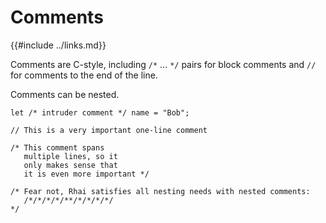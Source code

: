 Comments
========

{{#include ../links.md}}

Comments are C-style, including `/*` ... `*/` pairs for block comments and `//` for comments to the
end of the line.

Comments can be nested.

```rust,no_run
let /* intruder comment */ name = "Bob";

// This is a very important one-line comment

/* This comment spans
   multiple lines, so it
   only makes sense that
   it is even more important */

/* Fear not, Rhai satisfies all nesting needs with nested comments:
   /*/*/*/*/**/*/*/*/*/
*/
```
